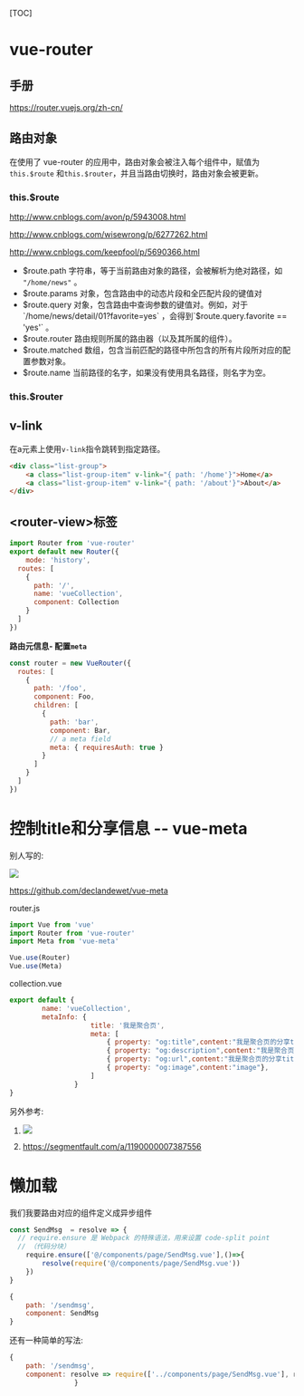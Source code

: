 [TOC]



# **vue-router**

## 手册

https://router.vuejs.org/zh-cn/

## 路由对象

在使用了 vue-router 的应用中，路由对象会被注入每个组件中，赋值为 `this.$route` 和`this.$router`，并且当路由切换时，路由对象会被更新。

### this.$route

http://www.cnblogs.com/avon/p/5943008.html

http://www.cnblogs.com/wisewrong/p/6277262.html

http://www.cnblogs.com/keepfool/p/5690366.html

- $route.path 
  字符串，等于当前路由对象的路径，会被解析为绝对路径，如 `"/home/news"` 。
- $route.params 
  对象，包含路由中的动态片段和全匹配片段的键值对
- $route.query 
  对象，包含路由中查询参数的键值对。例如，对于 `/home/news/detail/01?favorite=yes` ，会得到`$route.query.favorite == 'yes'` 。
- $route.router 
  路由规则所属的路由器（以及其所属的组件）。
- $route.matched 
  数组，包含当前匹配的路径中所包含的所有片段所对应的配置参数对象。
- $route.name 
  当前路径的名字，如果没有使用具名路径，则名字为空。

### this.$router





## v-link

在a元素上使用`v-link`指令跳转到指定路径。

```html
<div class="list-group">
    <a class="list-group-item" v-link="{ path: '/home'}">Home</a>
    <a class="list-group-item" v-link="{ path: '/about'}">About</a>
</div>
```



## \<router-view>标签







```js
import Router from 'vue-router'
export default new Router({
    mode: 'history',
  routes: [
    {
      path: '/',
      name: 'vueCollection',
      component: Collection
    }
  ]
})
```

**路由元信息- 配置`meta`**

```js
const router = new VueRouter({
  routes: [
    {
      path: '/foo',
      component: Foo,
      children: [
        {
          path: 'bar',
          component: Bar,
          // a meta field
          meta: { requiresAuth: true }
        }
      ]
    }
  ]
})
```



# **控制title和分享信息 -- vue-meta**

别人写的:

![](https://ws1.sinaimg.cn/large/006tKfTcly1fhy7rqo67dj30h806qt8u.jpg)



https://github.com/declandewet/vue-meta

router.js

```js
import Vue from 'vue'
import Router from 'vue-router'
import Meta from 'vue-meta'

Vue.use(Router)
Vue.use(Meta)
```

collection.vue

```js
export default {
        name: 'vueCollection',
        metaInfo: {
                    title: '我是聚合页',
                    meta: [
                        { property: "og:title",content:"我是聚合页的分享title"},
                        { property: "og:description",content:"我是聚合页的分享title"},
                        { property: "og:url",content:"我是聚合页的分享title"},
                        { property: "og:image",content:"image"},
                    ]
                }
}
```



另外参考:

1. ![](https://ws2.sinaimg.cn/large/006tNc79ly1fhj661ashij30g605maa4.jpg)


1. https://segmentfault.com/a/1190000007387556




# 懒加载

我们我要路由对应的组件定义成异步组件

```js
const SendMsg  = resolve => {
  // require.ensure 是 Webpack 的特殊语法，用来设置 code-split point
  // （代码分块）
    require.ensure(['@/components/page/SendMsg.vue'],()=>{
        resolve(require('@/components/page/SendMsg.vue'))
    })
}
```

```js
{
    path: '/sendmsg',
    component: SendMsg
}
```

还有一种简单的写法:

```js
{
	path: '/sendmsg',
    component: resolve => require(['../components/page/SendMsg.vue'], resolve)
                }
```







